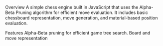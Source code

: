 Overview
A simple chess engine built in JavaScript that uses the Alpha-Beta Pruning algorithm for efficient move evaluation. It includes basic chessboard representation, move generation, and material-based position evaluation.

Features
Alpha-Beta pruning for efficient game tree search.
Board and move representation